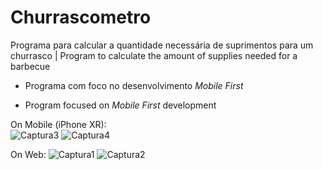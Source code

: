 # Churrascometro
 Programa para calcular a quantidade necessária de suprimentos para um churrasco | Program to calculate the amount of supplies needed for a barbecue

- Programa com foco no desenvolvimento *Mobile First*

- Program focused on *Mobile First* development

On Mobile (iPhone XR):<br>
![Captura3](https://user-images.githubusercontent.com/94641134/144641094-6774f8d7-5bcb-4b9b-818f-f7c42c0aebbf.jpeg)
![Captura4](https://user-images.githubusercontent.com/94641134/144641104-6448d2bd-0e28-4240-aeba-3aaa5f3b67ca.jpeg)

On Web:
![Captura1](https://user-images.githubusercontent.com/94641134/144641072-c936d400-f47e-4d30-b1c3-126f58aacdd5.JPG)
![Captura2](https://user-images.githubusercontent.com/94641134/144641084-1bc1a1b6-4533-41ef-9cef-5520a8c31e74.JPG)
